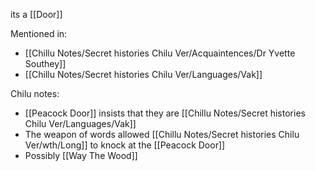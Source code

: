its a [[Door]]

Mentioned in:
- [[Chillu Notes/Secret histories Chilu Ver/Acquaintences/Dr Yvette Southey]]
- [[Chillu Notes/Secret histories Chilu Ver/Languages/Vak]]

Chilu notes:
- [[Peacock Door]] insists that they are [[Chillu Notes/Secret histories Chilu Ver/Languages/Vak]]
- The weapon of words allowed [[Chillu Notes/Secret histories Chilu Ver/wth/Long]] to knock at the [[Peacock Door]]
- Possibly [[Way The Wood]]